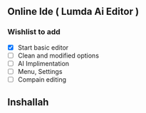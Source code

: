 ## **Online Ide ( Lumda Ai Editor )** <br />
### **Wishlist to add**  <br />
- [X] Start basic editor  <br />
- [ ] Clean and modified options  <br />
- [ ] AI Implimentation  <br />
- [ ] Menu, Settings  <br />
- [ ] Compain editing  <br />

## 

## **Inshallah <br />**
